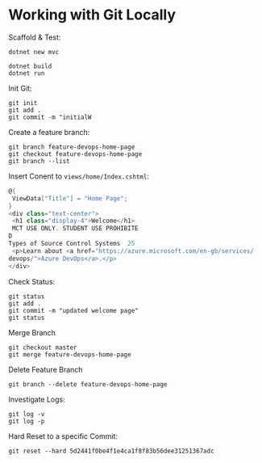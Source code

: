 # Working with Git Locally

Scaffold & Test:

```
dotnet new mvc

dotnet build
dotnet run
```

Init Git:

```
git init
git add .
git commit -m "initialW
```

Create a feature branch:

```
git branch feature-devops-home-page
git checkout feature-devops-home-page
git branch --list
```

Insert Conent to `views/home/Index.cshtml`:

```C#
@{
 ViewData["Title"] = "Home Page";
}
<div class="text-center">
 <h1 class="display-4">Welcome</h1>
 MCT USE ONLY. STUDENT USE PROHIBITE
D
Types of Source Control Systems  25
 <p>Learn about <a href="https://azure.microsoft.com/en-gb/services/
devops/">Azure DevOps</a>.</p>
</div>
```

Check Status:

```
git status
git add .
git commit -m "updated welcome page"
git status
```

Merge Branch

```
git checkout master
git merge feature-devops-home-page
```

Delete Feature Branch

```
git branch --delete feature-devops-home-page
```

Investigate Logs:

```
git log -v
git log -p
```

Hard Reset to a specific Commit:

```
git reset --hard 5d2441f0be4f1e4ca1f8f83b56dee31251367adc
```

